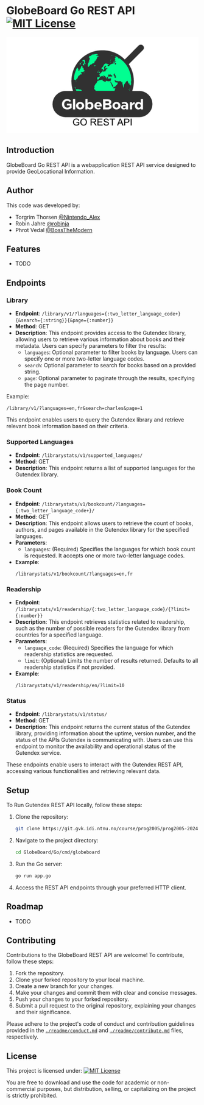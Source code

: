 # GlobeBoard Go REST API [![MIT License](https://img.shields.io/badge/License-MIT-green.svg)](https://opensource.org/license/mit/)

![Text: GlobeBoard Go Rest API](./readme/go.jpg)

## Introduction
GlobeBoard Go REST API is a webapplication REST API service designed to provide GeoLocational Information.

## Author
This code was developed by:
- Torgrim Thorsen [@Nintendo_Alex](https://git.gvk.idi.ntnu.no/Nintendo_Alex)
- Robin Jahre [@robinja](https://git.gvk.idi.ntnu.no/Nrobinja)
- Phrot Vedal [@BossTheModern](https://git.gvk.idi.ntnu.no/BossTheModern)


## Features
- TODO

## Endpoints

### Library
- **Endpoint**: `/library/v1/?languages={:two_letter_language_code+}{&search={:string}}{&page={:number}}`
- **Method**: GET
- **Description**: This endpoint provides access to the Gutendex library, allowing users to retrieve various information about books and their metadata. Users can specify parameters to filter the results:
  - `languages`: Optional parameter to filter books by language. Users can specify one or more two-letter language codes.
  - `search`: Optional parameter to search for books based on a provided string.
  - `page`: Optional parameter to paginate through the results, specifying the page number.

Example:
```
/library/v1/?languages=en,fr&search=charles&page=1
```

This endpoint enables users to query the Gutendex library and retrieve relevant book information based on their criteria.

### Supported Languages
- **Endpoint**: `/librarystats/v1/supported_languages/`
- **Method**: GET
- **Description**: This endpoint returns a list of supported languages for the Gutendex library.

### Book Count
- **Endpoint**: `/librarystats/v1/bookcount/?languages={:two_letter_language_code+}/`
- **Method**: GET
- **Description**: This endpoint allows users to retrieve the count of books, authors, and pages available in the Gutendex library for the specified languages.
- **Parameters**:
  - `languages`: (Required) Specifies the languages for which book count is requested. It accepts one or more two-letter language codes.
- **Example**:
  ```
  /librarystats/v1/bookcount/?languages=en,fr
  ```

### Readership
- **Endpoint**: `/librarystats/v1/readership/{:two_letter_language_code}/{?limit={:number}}`
- **Description**: This endpoint retrieves statistics related to readership, such as the number of possible readers for the Gutendex library from countries for a specified language.
- **Parameters**:
  - `language_code`: (Required) Specifies the language for which readership statistics are requested.
  - `limit`: (Optional) Limits the number of results returned. Defaults to all readership statistics if not provided.
- **Example**:
  ```
  /librarystats/v1/readership/en/?limit=10
  ```

### Status
- **Endpoint**: `/librarystats/v1/status/`
- **Method**: GET
- **Description**: This endpoint returns the current status of the Gutendex library, providing information about the uptime, version number, and the status of the APIs Gutendex is communicating with. Users can use this endpoint to monitor the availability and operational status of the Gutendex service.

These endpoints enable users to interact with the Gutendex REST API, accessing various functionalities and retrieving relevant data.

## Setup
To Run Gutendex REST API locally, follow these steps:

1. Clone the repository:
   ```bash
   git clone https://git.gvk.idi.ntnu.no/course/prog2005/prog2005-2024-workspace/nintendo_alex/globeboard.git
   ```

2. Navigate to the project directory:
   ```bash
   cd GlobeBoard/Go/cmd/globeboard
   ```

3. Run the Go server:
   ```bash
   go run app.go
   ```

4. Access the REST API endpoints through your preferred HTTP client.

## Roadmap
- TODO

## Contributing
Contributions to the GlobeBoard REST API are welcome! To contribute, follow these steps:

1. Fork the repository.
2. Clone your forked repository to your local machine.
3. Create a new branch for your changes.
4. Make your changes and commit them with clear and concise messages.
5. Push your changes to your forked repository.
6. Submit a pull request to the original repository, explaining your changes and their significance.

Please adhere to the project's code of conduct and contribution guidelines provided in the [`./readme/conduct.md`](./readme/conduct.md) and [`./readme/contribute.md`](./readme/contribute.md) files, respectively.

## License
This project is licensed under:
[![MIT License](https://img.shields.io/badge/License-MIT-green.svg)](https://opensource.org/license/mit/)

You are free to download and use the code for academic or non-commercial purposes, but distribution, selling, or capitalizing on the project is strictly prohibited.